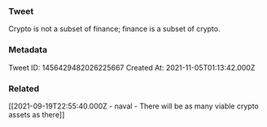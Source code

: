 ### Tweet
Crypto is not a subset of finance; finance is a subset of crypto.

### Metadata
Tweet ID: 1456429482026225667
Created At: 2021-11-05T01:13:42.000Z

### Related
[[2021-09-19T22:55:40.000Z - naval - There will be as many viable crypto assets as there]]


